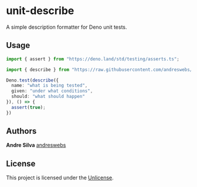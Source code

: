 # unit-describe

A simple description formatter for Deno unit tests.


## Usage

```typescript
import { assert } from "https://deno.land/std/testing/asserts.ts";

import { describe } from "https://raw.githubusercontent.com/andreswebs/unit-describe/master/mod.ts";

Deno.test(describe({
  name: "what is being tested",
  given: "under what conditions",
  should: "what should happen"
}), () => {
  assert(true);
})
```


## Authors

**Andre Silva** [andreswebs](https://github.com/andreswebs)


## License

This project is licensed under the [Unlicense](UNLICENSE.md).

